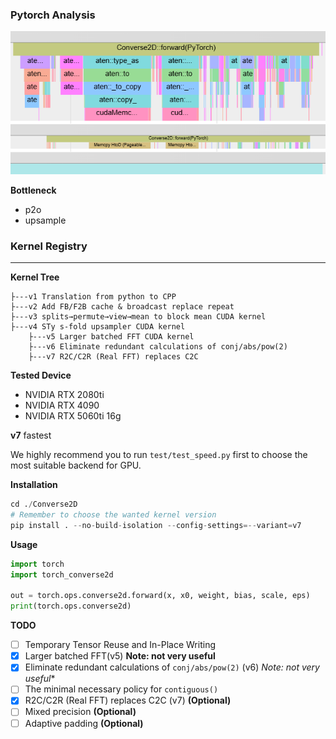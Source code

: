 ### Pytorch Analysis

![hotmap](../figs/pytorch_hotmap.png)

**Bottleneck**

- p2o
- upsample

### Kernel Registry

---

**Kernel Tree**

```
├---v1 Translation from python to CPP
├---v2 Add FB/F2B cache & broadcast replace repeat
├---v3 splits→permute→view→mean to block mean CUDA kernel
├---v4 STy s-fold upsampler CUDA kernel
	├---v5 Larger batched FFT CUDA kernel
	├---v6 Eliminate redundant calculations of conj/abs/pow(2)
	├---v7 R2C/C2R (Real FFT) replaces C2C
```

**Tested Device**

- NVIDIA RTX 2080ti
- NVIDIA RTX 4090
- NVIDIA RTX 5060ti 16g

**v7** fastest

We highly recommend you to run `test/test_speed.py` first to choose the most suitable backend for GPU.

**Installation**

```python
cd ./Converse2D
# Remember to choose the wanted kernel version
pip install . --no-build-isolation --config-settings=--variant=v7
```

**Usage**

```python
import torch
import torch_converse2d

out = torch.ops.converse2d.forward(x, x0, weight, bias, scale, eps)
print(torch.ops.converse2d)
```

**TODO**

- [ ] Temporary Tensor Reuse and In-Place Writing
- [X] Larger batched FFT(v5) **Note: not very useful**
- [X] Eliminate redundant calculations of `conj/abs/pow(2)` (v6) *Note: not very useful**
- [ ] The minimal necessary policy for `contiguous()`
- [X] R2C/C2R (Real FFT) replaces C2C (v7) **(Optional)**
- [ ] Mixed precision **(Optional)**
- [ ] Adaptive padding **(Optional)**
